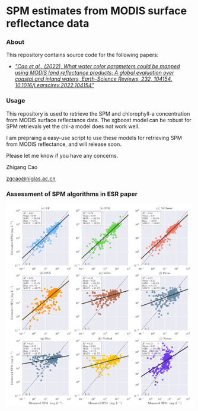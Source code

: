 # SPM estimates from MODIS surface reflectance data

### About
This repository contains source code for the following papers:

- <i>["Cao et al., (2022), What water color parameters could be mapped using MODIS land reflectance products: A global evaluation over coastal and inland waters, Earth-Science Reviews, 232, 104154. 10.1016/j.earscirev.2022.104154"](https://www.sciencedirect.com/science/article/abs/pii/S0012825222002380)</i>

### Usage
This repository is used to retrieve the SPM and chlorophyll-a concentration from MODIS surface reflectance data. The xgboost model can be robust for SPM retrievals yet the chl-a model does not work well.


I am prepraing a easy-use script to use these models for retrieving SPM from MODIS reflectance, and will release soon.


Please let me know if you have any concerns.

Zhigang Cao

zgcao@niglas.ac.cn

### Assessment of SPM algorithms in ESR paper
<p align="center">
	<img src="./figures/Figure7.png?raw=true"></img>
</p>

